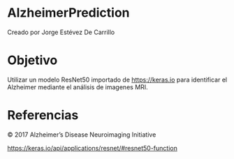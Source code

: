 # AlzheimerPrediction
Creado por Jorge Estévez De Carrillo

# Objetivo
Utilizar un modelo ResNet50 importado de https://keras.io para identificar el Alzheimer mediante el análisis de imagenes MRI.

# Referencias

© 2017 Alzheimer’s Disease Neuroimaging Initiative

https://keras.io/api/applications/resnet/#resnet50-function

